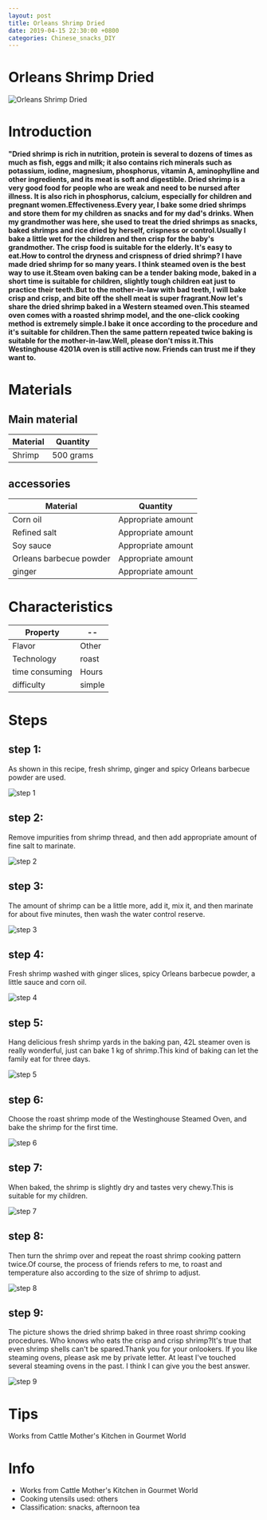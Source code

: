 ```yaml
---
layout: post
title: Orleans Shrimp Dried
date: 2019-04-15 22:30:00 +0800
categories: Chinese_snacks_DIY
---
```


# Orleans Shrimp Dried

![Orleans Shrimp Dried]({{site.baseurl}}/img/423258/423258.jpg)

# Introduction

**"Dried shrimp is rich in nutrition, protein is several to dozens of times as much as fish, eggs and milk; it also contains rich minerals such as potassium, iodine, magnesium, phosphorus, vitamin A, aminophylline and other ingredients, and its meat is soft and digestible. Dried shrimp is a very good food for people who are weak and need to be nursed after illness. It is also rich in phosphorus, calcium, especially for children and pregnant women.Effectiveness.Every year, I bake some dried shrimps and store them for my children as snacks and for my dad's drinks. When my grandmother was here, she used to treat the dried shrimps as snacks, baked shrimps and rice dried by herself, crispness or control.Usually I bake a little wet for the children and then crisp for the baby's grandmother. The crisp food is suitable for the elderly. It's easy to eat.How to control the dryness and crispness of dried shrimp? I have made dried shrimp for so many years. I think steamed oven is the best way to use it.Steam oven baking can be a tender baking mode, baked in a short time is suitable for children, slightly tough children eat just to practice their teeth.But to the mother-in-law with bad teeth, I will bake crisp and crisp, and bite off the shell meat is super fragrant.Now let's share the dried shrimp baked in a Western steamed oven.This steamed oven comes with a roasted shrimp model, and the one-click cooking method is extremely simple.I bake it once according to the procedure and it's suitable for children.Then the same pattern repeated twice baking is suitable for the mother-in-law.Well, please don't miss it.This Westinghouse 4201A oven is still active now. Friends can trust me if they want to.**

# Materials


## Main material

Material|Quantity
--|--
Shrimp|500 grams

## accessories

Material|Quantity
--|--
Corn oil|Appropriate amount
Refined salt|Appropriate amount
Soy sauce|Appropriate amount
Orleans barbecue powder|Appropriate amount
ginger|Appropriate amount

# Characteristics

Property|--
--|--
Flavor|Other
Technology|roast
time consuming|Hours
difficulty|simple

# Steps

## step 1:

As shown in this recipe, fresh shrimp, ginger and spicy Orleans barbecue powder are used.

![step 1]({{site.baseurl}}/img/423258/1.jpg)

## step 2:

Remove impurities from shrimp thread, and then add appropriate amount of fine salt to marinate.

![step 2]({{site.baseurl}}/img/423258/2.jpg)

## step 3:

The amount of shrimp can be a little more, add it, mix it, and then marinate for about five minutes, then wash the water control reserve.

![step 3]({{site.baseurl}}/img/423258/3.jpg)

## step 4:

Fresh shrimp washed with ginger slices, spicy Orleans barbecue powder, a little sauce and corn oil.

![step 4]({{site.baseurl}}/img/423258/4.jpg)

## step 5:

Hang delicious fresh shrimp yards in the baking pan, 42L steamer oven is really wonderful, just can bake 1 kg of shrimp.This kind of baking can let the family eat for three days.

![step 5]({{site.baseurl}}/img/423258/5.jpg)

## step 6:

Choose the roast shrimp mode of the Westinghouse Steamed Oven, and bake the shrimp for the first time.

![step 6]({{site.baseurl}}/img/423258/6.jpg)

## step 7:

When baked, the shrimp is slightly dry and tastes very chewy.This is suitable for my children.

![step 7]({{site.baseurl}}/img/423258/7.jpg)

## step 8:

Then turn the shrimp over and repeat the roast shrimp cooking pattern twice.Of course, the process of friends refers to me, to roast and temperature also according to the size of shrimp to adjust.

![step 8]({{site.baseurl}}/img/423258/8.jpg)

## step 9:

The picture shows the dried shrimp baked in three roast shrimp cooking procedures. Who knows who eats the crisp and crisp shrimp?It's true that even shrimp shells can't be spared.Thank you for your onlookers. If you like steaming ovens, please ask me by private letter. At least I've touched several steaming ovens in the past. I think I can give you the best answer.

![step 9]({{site.baseurl}}/img/423258/9.jpg)

# Tips

Works from Cattle Mother's Kitchen in Gourmet World

# Info

- Works from Cattle Mother's Kitchen in Gourmet World
- Cooking utensils used: others
- Classification: snacks, afternoon tea